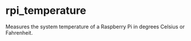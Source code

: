 # rpi_temperature
Measures the system temperature of a Raspberry Pi in degrees Celsius or Fahrenheit.
